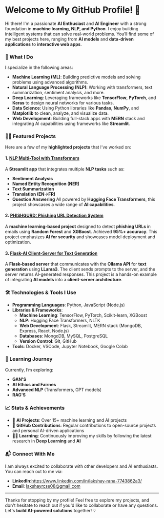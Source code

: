 # Welcome to My GitHub Profile! 👋

Hi there! I'm a passionate **AI Enthusiast** and **AI Engineer** with a strong foundation in **machine learning, NLP, and Python**. I enjoy building intelligent systems that can solve real-world problems. You’ll find some of my best projects here, ranging from **AI models** and **data-driven applications** to **interactive web apps**.

### 🚀 What I Do
I specialize in the following areas:
- **Machine Learning (ML)**: Building predictive models and solving problems using advanced algorithms.
- **Natural Language Processing (NLP)**: Working with transformers, text summarization, sentiment analysis, and more.
- **Deep Learning**: Leveraging frameworks like **TensorFlow**, **PyTorch**, and **Keras** to design neural networks for various tasks.
- **Data Science**: Using Python libraries like **Pandas**, **NumPy**, and **Matplotlib** to clean, analyze, and visualize data.
- **Web Development**: Building full-stack apps with **MERN** stack and integrating AI capabilities using frameworks like **Streamlit**.

### 🧑‍💻 Featured Projects

Here are a few of my **highlighted projects** that I’ve worked on:

#### 1. [**NLP Multi-Tool with Transformers**](https://github.com/yourusername/nlp-multi-tool)
A **Streamlit app** that integrates multiple **NLP tasks** such as:
- **Sentiment Analysis**
- **Named Entity Recognition (NER)**
- **Text Summarization**
- **Translation (EN→FR)**
- **Question Answering**
All powered by **Hugging Face Transformers**, this project showcases a wide range of **AI capabilities**.

#### 2. [**PHISHGURD: Phishing URL Detection System**](https://github.com/yourusername/phishgurd)
A **machine learning-based project** designed to detect **phishing URLs** in emails using **Random Forest** and **XGBoost**. Achieved **95%+ accuracy**. This project emphasizes **AI for security** and showcases model deployment and optimization.

#### 3. [**Flask-AI Client-Server for Text Generation**](https://github.com/yourusername/flask-ai-client-server)
A **Flask-based server** that communicates with the **Ollama API** for **text generation** using **LLama3**. The client sends prompts to the server, and the server returns AI-generated responses. This project is a hands-on example of integrating **AI models** into a **client-server architecture**.

### 🛠️ Technologies & Tools I Use
- **Programming Languages**: Python, JavaScript (Node.js)
- **Libraries & Frameworks**: 
  - **Machine Learning**: TensorFlow, PyTorch, Scikit-learn, XGBoost
  - **NLP**: Hugging Face Transformers, NLTK
  - **Web Development**: Flask, Streamlit, MERN stack (MongoDB, Express, React, Node.js)
  - **Databases**: MongoDB, MySQL, PostgreSQL
  - **Version Control**: Git, GitHub
- **Tools**: Docker, VSCode, Jupyter Notebook, Google Colab

### 🌱 Learning Journey
Currently, I’m exploring:
- **GAN'S**
- **AI Ethics and Fairnes**
- **Advanced NLP** (Transformers, GPT models)
- **RAG'S** 

### 📈 Stats & Achievements

- 🎯 **AI Projects**: Over 15+ machine learning and AI projects
- 🚀 **GitHub Contributions**: Regular contributions to open-source projects and personal AI-driven applications
- 🧑‍🏫 **Learning**: Continuously improving my skills by following the latest research in **Deep Learning** and **AI**

### 📬 Connect With Me
I am always excited to collaborate with other developers and AI enthusiasts. You can reach out to me via:
- **LinkedIn**:https://www.linkedin.com/in/lakshay-rana-7743862a3/
- **Email**: lakshayrcse08@gmail.com
---

Thanks for stopping by my profile! Feel free to explore my projects, and don't hesitate to reach out if you'd like to collaborate or have any questions. Let's **build AI-powered solutions** together! 💡

